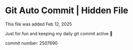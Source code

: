 # Git Auto Commit | Hidden File

This file was added Feb 12, 2025

Just for fun and keeping my daily git commit active 🤪

commit number: 2507690
